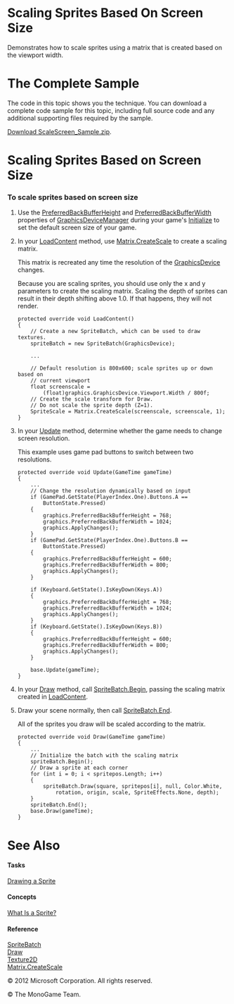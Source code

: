 

# Scaling Sprites Based On Screen Size

Demonstrates how to scale sprites using a matrix that is created based on the viewport width.

# The Complete Sample

The code in this topic shows you the technique. You can download a complete code sample for this topic, including full source code and any additional supporting files required by the sample.

[Download ScaleScreen_Sample.zip](http://go.microsoft.com/fwlink/?LinkId=258723).

# Scaling Sprites Based on Screen Size

### To scale sprites based on screen size

1.  Use the [PreferredBackBufferHeight](xref:Microsoft.Xna.Framework.GraphicsDeviceManager.PreferredBackBufferHeight) and [PreferredBackBufferWidth](xref:Microsoft.Xna.Framework.GraphicsDeviceManager.PreferredBackBufferWidth) properties of [GraphicsDeviceManager](xref:Microsoft.Xna.Framework.GraphicsDeviceManager) during your game's [Initialize](xref:Microsoft.Xna.Framework.Game.Initialize) to set the default screen size of your game.
    
2.  In your [LoadContent](xref:MXF.Game.LoadContent) method, use [Matrix.CreateScale](xref:Microsoft.Xna.Framework.Matrix.CreateScale) to create a scaling matrix.
    
    This matrix is recreated any time the resolution of the [GraphicsDevice](xref:Microsoft.Xna.Framework.Graphics.GraphicsDevice) changes.
    
    Because you are scaling sprites, you should use only the x and y parameters to create the scaling matrix. Scaling the depth of sprites can result in their depth shifting above 1.0. If that happens, they will not render.
    
    ```
    protected override void LoadContent()
    {
        // Create a new SpriteBatch, which can be used to draw textures.
        spriteBatch = new SpriteBatch(GraphicsDevice);
    
        ...
    
        // Default resolution is 800x600; scale sprites up or down based on
        // current viewport
        float screenscale =
            (float)graphics.GraphicsDevice.Viewport.Width / 800f;
        // Create the scale transform for Draw. 
        // Do not scale the sprite depth (Z=1).
        SpriteScale = Matrix.CreateScale(screenscale, screenscale, 1);
    }
    ```
                        
    
3.  In your [Update](xref:Microsoft.Xna.Framework.Game.Update) method, determine whether the game needs to change screen resolution.
    
    This example uses game pad buttons to switch between two resolutions.
    
    ```
    protected override void Update(GameTime gameTime)
    {
        ...
        // Change the resolution dynamically based on input
        if (GamePad.GetState(PlayerIndex.One).Buttons.A ==
            ButtonState.Pressed)
        {
            graphics.PreferredBackBufferHeight = 768;
            graphics.PreferredBackBufferWidth = 1024;
            graphics.ApplyChanges();
        }
        if (GamePad.GetState(PlayerIndex.One).Buttons.B ==
            ButtonState.Pressed)
        {
            graphics.PreferredBackBufferHeight = 600;
            graphics.PreferredBackBufferWidth = 800;
            graphics.ApplyChanges();
        }
    
        if (Keyboard.GetState().IsKeyDown(Keys.A))
        {
            graphics.PreferredBackBufferHeight = 768;
            graphics.PreferredBackBufferWidth = 1024;
            graphics.ApplyChanges();
        }
        if (Keyboard.GetState().IsKeyDown(Keys.B))
        {
            graphics.PreferredBackBufferHeight = 600;
            graphics.PreferredBackBufferWidth = 800;
            graphics.ApplyChanges();
        }
    
        base.Update(gameTime);
    }
    ```
                        
    
4.  In your [Draw](xref:Microsoft.Xna.Framework.Game.Draw) method, call [SpriteBatch.Begin](xref:Microsoft.Xna.Framework.Graphics.SpriteBatch.Begin), passing the scaling matrix created in [LoadContent](xref:MXF.Game.LoadContent).
    
5.  Draw your scene normally, then call [SpriteBatch.End](xref:Microsoft.Xna.Framework.Graphics.SpriteBatch.End).
    
    All of the sprites you draw will be scaled according to the matrix.
    
    ```
    protected override void Draw(GameTime gameTime)
    {
        ...
        // Initialize the batch with the scaling matrix
        spriteBatch.Begin();
        // Draw a sprite at each corner
        for (int i = 0; i < spritepos.Length; i++)
        {
            spriteBatch.Draw(square, spritepos[i], null, Color.White,
                rotation, origin, scale, SpriteEffects.None, depth);
        }
        spriteBatch.End();
        base.Draw(gameTime);
    }
    ```
                        
    

# See Also

#### Tasks

[Drawing a Sprite](2DGraphicsHowTo_Draw_Sprite.md)  

#### Concepts

[What Is a Sprite?](Sprite_Overview.md)  

#### Reference

[SpriteBatch](xref:Microsoft.Xna.Framework.Graphics.SpriteBatch)  
[Draw](xref:Microsoft.Xna.Framework.Graphics.SpriteBatch.Draw)  
[Texture2D](xref:Microsoft.Xna.Framework.Graphics.Texture2D)  
[Matrix.CreateScale](xref:Microsoft.Xna.Framework.Matrix.CreateScale)  

© 2012 Microsoft Corporation. All rights reserved.  

© The MonoGame Team.
